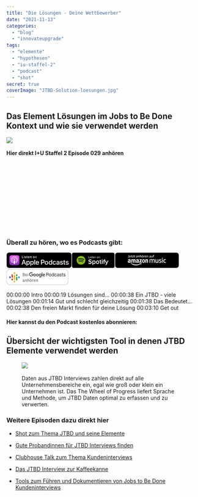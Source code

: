 ```yaml
---
title: "Die Lösungen - Deine Wettbewerber"
date: "2021-11-13"
categories:
  - "blog"
  - "innovateupgrade"
tags:
  - "elemente"
  - "hypothesen"
  - "iu-staffel-2"
  - "podcast"
  - "shot"
secret: true
coverImage: "JTBD-Solution-loesungen.jpg"
---
```


## Das Element Lösungen im Jobs to Be Done Kontext und wie sie verwendet werden

![](images/JTBD-Solution-loesungen-1024x608.jpg)

**Hier direkt I+U Staffel 2 Episode 029 anhören**

<iframe data-cookie-consent="marketing" data-cookieblock-src="https://embed.podcasts.apple.com/us/podcast/die-l%C3%B6sungen-deine-wettbewerber/id1354901024?i=1000541708749&amp;itsct=podcast_box_player&amp;itscg=30200&amp;ls=1&amp;theme=auto" height="175px" frameborder="0" sandbox="allow-forms allow-popups allow-same-origin allow-scripts allow-top-navigation-by-user-activation" allow="autoplay *; encrypted-media *;" style="width: 100%; max-width: 660px; overflow: hidden; border-top-left-radius: 10px; border-top-right-radius: 10px; border-bottom-right-radius: 10px; border-bottom-left-radius: 10px; background-color: transparent;"></iframe>

### Überall zu hören, wo es Podcasts gibt:

[![](images/listen-on-apple-podcast.png)](https://podcasts.apple.com/de/podcast/die-lösungen-deine-wettbewerber/id1354901024?i=1000541708749)[![](images/listen-on-spotify.png)](https://open.spotify.com/episode/5tb54Qgz8JZLLbPD8UXPQY)[![](images/ListenOn_AmazonMusic_button_Black_RGB_5X_DE-300x73.png)](https://music.amazon.de/podcasts/4838bd28-7b97-4912-80cb-de39a6c75654/episodes/7aee36a2-db04-492f-a527-acc6a9b8a226/innovate-upgrade-die-lösungen---deine-wettbewerber)[![jobs to be done podcast](images/DE_Google_Podcasts_Badge_8x-300x76.png)](https://podcasts.google.com/feed/aHR0cHM6Ly96dW04cnkucG9kY2FzdGVyLmRlL29iZXJ3YXNzZXIucnNz/episode/cG9kLWQ4NTliMDk2MGQyMGQ4MjVlODMyMTUyNmM1NQ?sa=X&ved=0CAUQkfYCahcKEwi4laTb7sH8AhUAAAAAHQAAAAAQAQ)

00:00:00 Intro
00:00:19 Lösungen sind…
00:00:38 Ein JTBD - viele Lösungen
00:01:14 Gut und schlecht gleichzeitig
00:01:38 Das Bedeutet…
00:02:38 Den freien Markt finden für deine Lösung
00:03:10 Get out

#### Hier kannst du den Podcast kostenlos abonnieren:

## Übersicht der wichtigsten Tool in denen JTBD Elemente verwendet werden

<figure>

![](images/JTBD-Tools.001-1024x576.jpeg)

<figcaption>

Daten aus JTBD Interviews zahlen direkt auf alle Unternehmensbereiche ein, egal wie groß oder klein ein Unternehmen ist. Das The Wheel of Progress liefert Sprache und Methode, um JTBD Daten optimal zu erfassen und zu verwerten.

</figcaption>

</figure>

### Weitere Episoden dazu direkt hier

- [Shot zum Thema JTBD und seine Elemente](https://oberwasser-consulting.de/der-job-to-be-done-jtbd/)

- [Gute Probandinnen für JTBD Interviews finden](https://oberwasser-consulting.de/gute-kandidaten-fuer-jtbd-interviews/)

- [Clubhouse Talk zum Thema Kundeninterviews](https://oberwasser-consulting.de/podcast043/)

- [Das JTBD Interview zur Kaffeekanne](https://oberwasser-consulting.de/podcast043/)

- [Tools zum Führen und Dokumentieren von Jobs to Be Done Kundeninterviews](https://oberwasser-consulting.de/jtbd-tools/)
